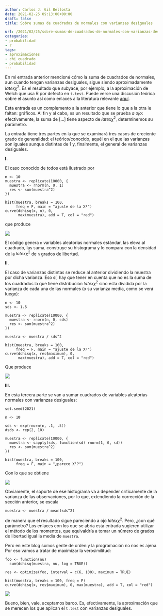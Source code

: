 ```yaml
---
author: Carlos J. Gil Bellosta
date: 2021-02-25 09:13:00+00:00
draft: false
title: Sobre sumas de cuadrados de normales con varianzas desiguales

url: /2021/02/25/sobre-sumas-de-cuadrados-de-normales-con-varianzas-desiguales/
categories:
- probabilidad
- r
tags:
- aproximaciones
- chi cuadrado
- probabilidad
---
```





En mi entrada anterior mencioné cómo la suma de cuadrados de normales, aun cuando tengan varianzas desiguales, sigue siendo aproximadamente $latex \chi^2$. Es el resultado que subyace, por ejemplo, a la aproximación de Welch que usa R por defecto en `t.test`. Puede verse una discusión teórica sobre el asunto así como enlaces a la literatura relevante [aquí](https://statisticaloddsandends.wordpress.com/2020/07/03/welchs-t-test-and-the-welch-satterthwaite-equation/).







Esta entrada es un complemento a la anterior que tiene lo que a la otra le faltan: gráficos. Al fin y al cabo, es un resultado que se prueba _a ojo_: efectivamente, la suma de [...] tiene aspecto de $latex \chi^2$, determinemos su parámetro.







La entrada tiene tres partes en la que se examinará tres casos de creciente grado de generalidad: el teórico/conocido, aquél en el que las varianzas son iguales aunque distintas de 1 y,  finalmente, el general de varianzas desiguales.







**I.**







El caso conocido de todos está ilustrado por







    n <- 10
    muestra <- replicate(10000, {
      muestra <- rnorm(n, 0, 1)
      res <- sum(muestra^2)
    })

    hist(muestra, breaks = 100,
         freq = F, main = "ajuste de la X²")
    curve(dchisq(x, n), 0,
          max(muestra), add = T, col = "red")







que produce







![](/wp-uploads/2021/02/chi2_01.png)








El código genera `n` variables aleatorias normales estándar, las eleva al cuadrado, las suma, construye su histograma y lo compara con la densidad de la $latex \chi^2$ de `n` grados de libertad.







**II.**







El caso de varianzas distintas se reduce al anterior dividiendo la muestra por dicha varianza. Eso sí, hay que tener en cuenta que no es la suma de los cuadrados la que tiene distribución $latex \chi^2$ sino esta dividida por la varianza de cada una de las normales (o su varianza media, como se verá luego):







    n <- 10
    sds <- 1.5

    muestra <- replicate(10000, {
      muestra <- rnorm(n, 0, sds)
      res <- sum(muestra^2)
    })

    muestra <- muestra / sds^2

    hist(muestra, breaks = 100,
         freq = F, main = "ajuste de la X²")
    curve(dchisq(x, res$maximum), 0,
          max(muestra), add = T, col = "red")







Que produce







![](/wp-uploads/2021/02/chi2_02.png)








**III.**







En esta tercera parte se van a sumar cuadrados de variables aleatorias normales con varianzas desiguales:







    set.seed(2021)

    n <- 10

    sds <- exp(rnorm(n, .1, .5))
    #sds <- rep(2, 10)

    muestra <- replicate(10000, {
      muestra <- sapply(sds, function(sd) rnorm(1, 0, sd))
      res <- sum(muestra^2)
    })

    hist(muestra, breaks = 100,
         freq = F, main = "¿parece X²?")







Con lo que se obtiene







![](/wp-uploads/2021/02/chi2_03.png)








Obviamente, el soporte de ese histograma va a depender críticamente de la varianza de las observaciones, por lo que, extendiendo la corrección de la sección anterior, se escala







    muestra <- muestra / mean(sds^2)







de manera que el resultado sigue pareciendo a ojo $latex \chi^2$. Pero, ¿con qué parámetro? Los enlaces con los que se abría esta entrada sugieren utilizar el método de los momentos, que equivaldría a tomar un número de grados de libertad igual la media de `muestra`.







Pero en este blog somos gente de orden y la programación no nos es ajena. Por eso vamos a tratar de maximizar la verosimilitud:







    foo <- function(nu)
      sum(dchisq(muestra, nu, log = TRUE))

    res <- optimize(foo, interval = c(6, 100), maximum = TRUE)

    hist(muestra, breaks = 100, freq = F)
    curve(dchisq(x, res$maximum), 0, max(muestra), add = T, col = "red")







![](/wp-uploads/2021/02/chi2_04.png)








Bueno, bien, vale, aceptamos barco. Es, efectivamente, la aproximación que se merecen los que aplican el `t.test` con varianzas desiguales.



